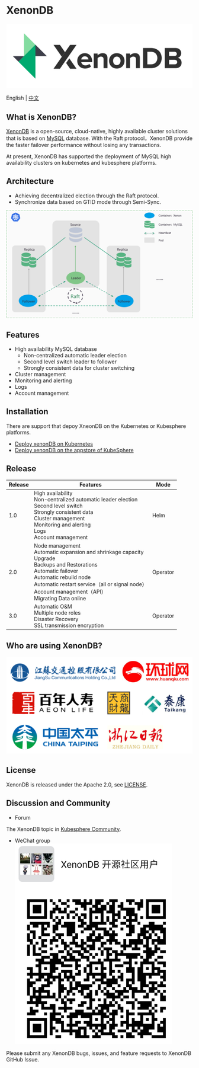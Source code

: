 
# XenonDB
 ![](docs/images/logo_xenondb.png) <br>

English | [中文](README_zh.md) 

## What is XenonDB?

[XenonDB](https://github.com/radondb/xenondb) is a open-source, cloud-native, highly available cluster solutions that is based on [MySQL](https://MySQL.org) database. With the Raft protocol，XenonDB provide the faster failover performance without losing any transactions. 

At present, XenonDB has supported the deployment of MySQL high availability clusters on kubernetes and kubesphere platforms.

## Architecture

- Achieving decentralized election through the Raft protocol.
- Synchronize data based on GTID mode through Semi-Sync.

![](docs/images/XenonDB_Architecture_1.png)
## Features
- High availability MySQL database
    - Non-centralized automatic leader election
    - Second level switch leader to follower 
    - Strongly consistent data for cluster switching
- Cluster management
- Monitoring and alerting
- Logs
- Account management

## Installation
There are support that depoy XneonDB on the Kubernetes or Kubesphere platforms.

- [Deploy xenonDB on Kubernetes](docs/Kubernetes/deploy_xenondb_on_kubernetes.md) 
- [Deploy xenonDB on the appstore of KubeSphere](docs/KubeSphere/deploy_xenondb_on_kubesphere.md)

## Release
| Release | Features  | Mode |
|------|--------|--------|
| 1.0 | High availability <br>  Non-centralized automatic leader election <br>  Second level switch <br>  Strongly consistent data <br> Cluster management <br> Monitoring and alerting <br> Logs <br> Account management | Helm |
| 2.0 | Node management <br> Automatic expansion and shrinkage capacity <br> Upgrade <br> Backups and Restorations <br> Automatic failover <br> Automatic rebuild node <br> Automatic restart service（all or signal node）<br> Account management（API）<br> Migrating Data online | Operator |
| 3.0 | Automatic O&M <br> Multiple node roles <br> Disaster Recovery <br> SSL transmission encryption  | Operator |
## Who are using XenonDB?

![](docs/images/users.png)
## License

XenonDB is released under the Apache 2.0, see [LICENSE](./LICENSE).
## Discussion and Community
- Forum

The XenonDB topic in [Kubesphere Community](https://kubesphere.com.cn/forum/).

- WeChat group
 ![](docs/images/wechat_group.png)

Please submit any XenonDB bugs, issues, and feature requests to XenonDB GitHub Issue.
